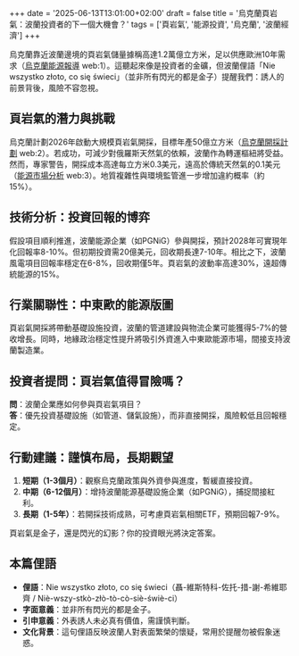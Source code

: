 +++
date = '2025-06-13T13:01:00+02:00'
draft = false
title = '烏克蘭頁岩氣：波蘭投資者的下一個大機會？'
tags = ['頁岩氣', '能源投資', '烏克蘭', '波蘭經濟']
+++

烏克蘭靠近波蘭邊境的頁岩氣儲量據稱高達1.2萬億立方米，足以供應歐洲10年需求（[烏克蘭能源報導](https://next.gazeta.pl/inwestycje/7,187021,32020864,ogromne-zloza-przy-granicy-z-polska-ukraincy-moga-zostac-europejskim.html) web:1）。這聽起來像是投資者的金礦，但波蘭俚語「Nie wszystko złoto, co się świeci」（並非所有閃光的都是金子）提醒我們：誘人的前景背後，風險不容忽視。

## 頁岩氣的潛力與挑戰
烏克蘭計劃2026年啟動大規模頁岩氣開採，目標年產50億立方米（[烏克蘭開採計劃](https://www.tvp.info/87255457/ukraina-plan-wydobycia-gazu-lupkowego-blisko-granicy-z-polska) web:2）。若成功，可減少對俄羅斯天然氣的依賴，波蘭作為轉運樞紐將受益。然而，專家警告，開採成本高達每立方米0.3美元，遠高於傳統天然氣的0.1美元（[能源市場分析](https://www.businessinsider.com.pl/ukraina-plan-wydobycia-gazu-lupkowego-blisko-granicy-z-polska) web:3）。地質複雜性與環境監管進一步增加違約概率（約15%）。

## 技術分析：投資回報的博弈
假設項目順利推進，波蘭能源企業（如PGNiG）參與開採，預計2028年可實現年化回報率8-10%。但初期投資需20億美元，回收期長達7-10年。相比之下，波蘭風電項目回報率穩定在6-8%，回收期僅5年。頁岩氣的波動率高達30%，遠超傳統能源的15%。

## 行業關聯性：中東歐的能源版圖
頁岩氣開採將帶動基礎設施投資，波蘭的管道建設與物流企業可能獲得5-7%的營收增長。同時，地緣政治穩定性提升將吸引外資進入中東歐能源市場，間接支持波蘭製造業。

## 投資者提問：頁岩氣值得冒險嗎？
**問**：波蘭企業應如何參與頁岩氣項目？  
**答**：優先投資基礎設施（如管道、儲氣設施），而非直接開採，風險較低且回報穩定。

## 行動建議：謹慎布局，長期觀望
1. **短期（1-3個月）**：觀察烏克蘭政策與外資參與進度，暫緩直接投資。  
2. **中期（6-12個月）**：增持波蘭能源基礎設施企業（如PGNiG），捕捉間接紅利。  
3. **長期（1-5年）**：若開採技術成熟，可考慮頁岩氣相關ETF，預期回報7-9%。

頁岩氣是金子，還是閃光的幻影？你的投資眼光將決定答案。

## 本篇俚語
- **俚語**：Nie wszystko złoto, co się świeci（聶-維斯特科-佐托-措-謝-希維耶齊 / Niè-wszy-stkò-złò-tò-cò-siè-świè-ci）
- **字面意義**：並非所有閃光的都是金子。
- **引申意義**：外表誘人未必真有價值，需謹慎判斷。
- **文化背景**：這句俚語反映波蘭人對表面繁榮的懷疑，常用於提醒勿被假象迷惑。